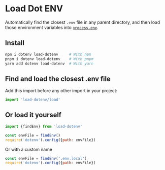 # Load Dot ENV

Automatically find the closest `.env` file in any parent directory, and then load those environment variables into [`process.env`](https://nodejs.org/docs/latest/api/process.html#process_process_env).

## Install

```bash
npm i dotenv load-dotenv     # With npm
pnpm i dotenv load-dotenv    # With pnpm
yarn add dotenv load-dotenv  # With yarn
```

## Find and load the closest .env file

Add this import before any other import in your project:

```js
import 'load-dotenv/load'
```

## Or load it yourself

```js
import {findEnv} from 'load-dotenv'

const envFile = findEnv()
require('dotenv').config({path: envFile})
```

Or with a custom name

```js
const envFile = findEnv('.env.local')
require('dotenv').config({path: envFile})
```
